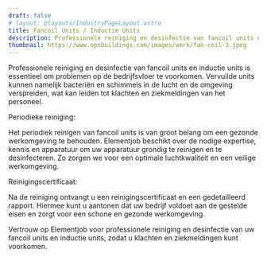 ```yaml
---
draft: false
# layout: @layouts/IndustryPageLayout.astro
title: Fancoil Units / Inductie Units
description: Professionele reiniging en desinfectie van fancoil units en inductie units om klachten en ziekmeldingen te voorkomen. Ontvang een reinigingscertificaat voor naleving van de gestelde eisen. [Voeg SEO-beschrijving toe]
thumbnail: https://www.opnbuildings.com/images/work/fan-coil-3.jpeg
---
```


Professionele reiniging en desinfectie van fancoil units en inductie units is essentieel om problemen op de bedrijfsvloer te voorkomen. Vervuilde units kunnen namelijk bacteriën en schimmels in de lucht en de omgeving verspreiden, wat kan leiden tot klachten en ziekmeldingen van het personeel.

Periodieke reiniging:

Het periodiek reinigen van fancoil units is van groot belang om een gezonde werkomgeving te behouden. Elementjob beschikt over de nodige expertise, kennis en apparatuur om uw apparatuur grondig te reinigen en te desinfecteren. Zo zorgen we voor een optimale luchtkwaliteit en een veilige werkomgeving.

Reinigingscertificaat:

Na de reiniging ontvangt u een reinigingscertificaat en een gedetailleerd rapport. Hiermee kunt u aantonen dat uw bedrijf voldoet aan de gestelde eisen en zorgt voor een schone en gezonde werkomgeving.

Vertrouw op Elementjob voor professionele reiniging en desinfectie van uw fancoil units en inductie units, zodat u klachten en ziekmeldingen kunt voorkomen.

